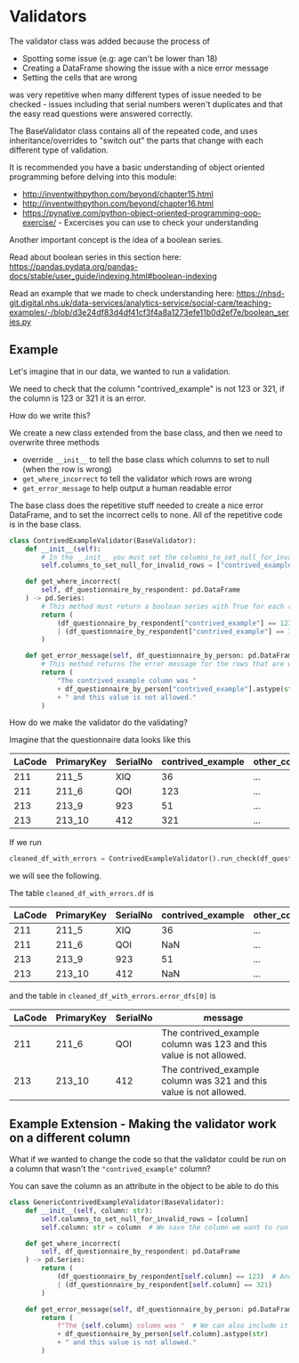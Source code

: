 # Validators

The validator class was added because the process of

- Spotting some issue (e.g: age can't be lower than 18)
- Creating a DataFrame showing the issue with a nice error message
- Setting the cells that are wrong

was very repetitive when many different types of issue needed to be checked - issues including that serial numbers weren't duplicates and that the easy read questions were answered correctly.

The BaseValidator class contains all of the repeated code, and uses inheritance/overrides to "switch out" the parts that change with each different type of validation.

It is recommended you have a basic understanding of object oriented programming before delving into this module:

- http://inventwithpython.com/beyond/chapter15.html
- http://inventwithpython.com/beyond/chapter16.html
- https://pynative.com/python-object-oriented-programming-oop-exercise/ - Excercises you can use to check your understanding

Another important concept is the idea of a boolean series.

Read about boolean series in this section here: https://pandas.pydata.org/pandas-docs/stable/user_guide/indexing.html#boolean-indexing

Read an example that we made to check understanding here: https://nhsd-git.digital.nhs.uk/data-services/analytics-service/social-care/teaching-examples/-/blob/d3e24df83d4df41cf3f4a8a1273efe11b0d2ef7e/boolean_series.py

## Example

Let's imagine that in our data, we wanted to run a validation.

We need to check that the column "contrived_example" is not 123 or 321, if the column is 123 or 321 it is an error.

How do we write this?

We create a new class extended from the base class, and then we need to overwrite three methods

- override `__init__` to tell the base class which columns to set to null (when the row is wrong)
- `get_where_incorrect` to tell the validator which rows are wrong
- `get_error_message` to help output a human readable error

The base class does the repetitive stuff needed to create a nice error DataFrame, and to set the incorrect cells to none. All of the repetitive code is in the base class.

```python
class ContrivedExampleValidator(BaseValidator):
    def __init__(self):
        # In the __init__ you must set the columns_to_set_null_for_invalid_rows attribute
        self.columns_to_set_null_for_invalid_rows = ["contrived_example"]

    def get_where_incorrect(
        self, df_questionnaire_by_respondent: pd.DataFrame
    ) -> pd.Series:
        # This method must return a boolean series with True for each row that is incorrect
        return (
            (df_questionnaire_by_respondent["contrived_example"] == 123)
            | (df_questionnaire_by_respondent["contrived_example"] == 321)
        )

    def get_error_message(self, df_questionnaire_by_person: pd.DataFrame) -> pd.Series:
        # This method returns the error message for the rows that are wrong
        return (
            "The contrived_example column was "
            + df_questionnaire_by_person["contrived_example"].astype(str)
            + " and this value is not allowed."
        )
```

How do we make the validator do the validating?

Imagine that the questionnaire data looks like this

| LaCode | PrimaryKey | SerialNo | contrived_example | other_columns |
|--------|------------|----------|-------------------|---------------|
| 211    | 211_5      | XIQ      | 36                | ...           |
| 211    | 211_6      | QOI      | 123               | ...           |
| 213    | 213_9      | 923      | 51                | ...           |
| 213    | 213_10     | 412      | 321               | ...           |

If we run

```python
cleaned_df_with_errors = ContrivedExampleValidator().run_check(df_questionnaire_by_person)
```

we will see the following.

The table `cleaned_df_with_errors.df` is

| LaCode | PrimaryKey | SerialNo | contrived_example | other_columns |
|--------|------------|----------|-------------------|---------------|
| 211    | 211_5      | XIQ      | 36                | ...           |
| 211    | 211_6      | QOI      | NaN               | ...           |
| 213    | 213_9      | 923      | 51                | ...           |
| 213    | 213_10     | 412      | NaN               | ...           |

and the table in `cleaned_df_with_errors.error_dfs[0]` is

| LaCode | PrimaryKey | SerialNo | message                                                             |
|--------|------------|----------|---------------------------------------------------------------------|
| 211    | 211_6      | QOI      | The contrived_example column was 123 and this value is not allowed. |
| 213    | 213_10     | 412      | The contrived_example column was 321 and this value is not allowed. |

## Example Extension - Making the validator work on a different column

What if we wanted to change the code so that the validator could be run on a column that wasn't the `"contrived_example"` column?

You can save the column as an attribute in the object to be able to do this

```python
class GenericContrivedExampleValidator(BaseValidator):
    def __init__(self, column: str):
        self.columns_to_set_null_for_invalid_rows = [column]
        self.column: str = column  # We save the column we want to run it on to the class

    def get_where_incorrect(
        self, df_questionnaire_by_respondent: pd.DataFrame
    ) -> pd.Series:
        return (
            (df_questionnaire_by_respondent[self.column] == 123)  # And we use self.column instead of "contrived_example"
            | (df_questionnaire_by_respondent[self.column] == 321)
        )

    def get_error_message(self, df_questionnaire_by_person: pd.DataFrame) -> pd.Series:
        return (
            f"The {self.column} column was "  # We can also include it in the error message using f-strings
            + df_questionnaire_by_person[self.column].astype(str)
            + " and this value is not allowed."
        )
```
